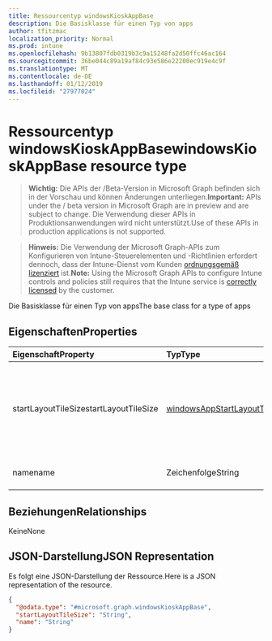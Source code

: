 ```yaml
---
title: Ressourcentyp windowsKioskAppBase
description: Die Basisklasse für einen Typ von apps
author: tfitzmac
localization_priority: Normal
ms.prod: intune
ms.openlocfilehash: 9b13807fdb0319b3c9a15248fa2d50ffc46ac164
ms.sourcegitcommit: 36be044c89a19af84c93e586e22200ec919e4c9f
ms.translationtype: MT
ms.contentlocale: de-DE
ms.lasthandoff: 01/12/2019
ms.locfileid: "27977024"
---
```

# <a name="windowskioskappbase-resource-type"></a><span data-ttu-id="06e01-103">Ressourcentyp windowsKioskAppBase</span><span class="sxs-lookup"><span data-stu-id="06e01-103">windowsKioskAppBase resource type</span></span>

> <span data-ttu-id="06e01-104">**Wichtig:** Die APIs der /Beta-Version in Microsoft Graph befinden sich in der Vorschau und können Änderungen unterliegen.</span><span class="sxs-lookup"><span data-stu-id="06e01-104">**Important:** APIs under the / beta version in Microsoft Graph are in preview and are subject to change.</span></span> <span data-ttu-id="06e01-105">Die Verwendung dieser APIs in Produktionsanwendungen wird nicht unterstützt.</span><span class="sxs-lookup"><span data-stu-id="06e01-105">Use of these APIs in production applications is not supported.</span></span>

> <span data-ttu-id="06e01-106">**Hinweis:** Die Verwendung der Microsoft Graph-APIs zum Konfigurieren von Intune-Steuerelementen und -Richtlinien erfordert dennoch, dass der Intune-Dienst vom Kunden [ordnungsgemäß lizenziert](https://go.microsoft.com/fwlink/?linkid=839381) ist.</span><span class="sxs-lookup"><span data-stu-id="06e01-106">**Note:** Using the Microsoft Graph APIs to configure Intune controls and policies still requires that the Intune service is [correctly licensed](https://go.microsoft.com/fwlink/?linkid=839381) by the customer.</span></span>

<span data-ttu-id="06e01-107">Die Basisklasse für einen Typ von apps</span><span class="sxs-lookup"><span data-stu-id="06e01-107">The base class for a type of apps</span></span>
## <a name="properties"></a><span data-ttu-id="06e01-108">Eigenschaften</span><span class="sxs-lookup"><span data-stu-id="06e01-108">Properties</span></span>
|<span data-ttu-id="06e01-109">Eigenschaft</span><span class="sxs-lookup"><span data-stu-id="06e01-109">Property</span></span>|<span data-ttu-id="06e01-110">Typ</span><span class="sxs-lookup"><span data-stu-id="06e01-110">Type</span></span>|<span data-ttu-id="06e01-111">Beschreibung</span><span class="sxs-lookup"><span data-stu-id="06e01-111">Description</span></span>|
|:---|:---|:---|
|<span data-ttu-id="06e01-112">startLayoutTileSize</span><span class="sxs-lookup"><span data-stu-id="06e01-112">startLayoutTileSize</span></span>|[<span data-ttu-id="06e01-113">windowsAppStartLayoutTileSize</span><span class="sxs-lookup"><span data-stu-id="06e01-113">windowsAppStartLayoutTileSize</span></span>](../resources/intune-deviceconfig-windowsappstartlayouttilesize.md)|<span data-ttu-id="06e01-114">Die app-Kachelgröße für das Layout Start.</span><span class="sxs-lookup"><span data-stu-id="06e01-114">The app tile size for the start layout.</span></span> <span data-ttu-id="06e01-115">Mögliche Werte sind: `hidden`, `small`, `medium`, `wide` und `large`.</span><span class="sxs-lookup"><span data-stu-id="06e01-115">Possible values are: `hidden`, `small`, `medium`, `wide`, `large`.</span></span>|
|<span data-ttu-id="06e01-116">name</span><span class="sxs-lookup"><span data-stu-id="06e01-116">name</span></span>|<span data-ttu-id="06e01-117">Zeichenfolge</span><span class="sxs-lookup"><span data-stu-id="06e01-117">String</span></span>|<span data-ttu-id="06e01-118">Stellt den Anzeigenamen einer App</span><span class="sxs-lookup"><span data-stu-id="06e01-118">Represents the friendly name of an app</span></span>|

## <a name="relationships"></a><span data-ttu-id="06e01-119">Beziehungen</span><span class="sxs-lookup"><span data-stu-id="06e01-119">Relationships</span></span>
<span data-ttu-id="06e01-120">Keine</span><span class="sxs-lookup"><span data-stu-id="06e01-120">None</span></span>
## <a name="json-representation"></a><span data-ttu-id="06e01-121">JSON-Darstellung</span><span class="sxs-lookup"><span data-stu-id="06e01-121">JSON Representation</span></span>
<span data-ttu-id="06e01-122">Es folgt eine JSON-Darstellung der Ressource.</span><span class="sxs-lookup"><span data-stu-id="06e01-122">Here is a JSON representation of the resource.</span></span>
<!-- {
  "blockType": "resource",
  "@odata.type": "microsoft.graph.windowsKioskAppBase"
}
-->
``` json
{
  "@odata.type": "#microsoft.graph.windowsKioskAppBase",
  "startLayoutTileSize": "String",
  "name": "String"
}
```





